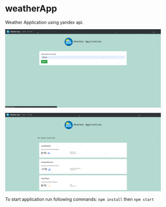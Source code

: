 # weatherApp
Weather Application using yandex api.

![Search Page](/public/images/screen1.png)

![Saved Location Page](/public/images/screen2.png)

To start application run following commands:
`npm install`
then
`npm start`
